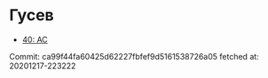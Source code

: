 # Гусев
- [40: AC](40.md)

Commit: ca99f44fa60425d62227fbfef9d5161538726a05
 fetched at: 20201217-223222
